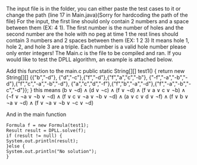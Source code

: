 The input file is in the folder, you can either paste the test cases to it or change
the path (line 17 in Main.java)(Sorry for hardcoding the path of the file)
For the input, the first line should only contain 2 numbers and a space between them
(EX: 4 1).
The first number is the number of holes and the second number are the hole with no peg
at time 1
the rest lines should contain 3 numbers and 2 spaces between them
(EX: 1 2 3)
It means hole 1, hole 2, and hole 3 are a triple. Each number is a valid hole number
please only enter integers!
The Main.c is the file to be compiled and ran.
If you would like to test the DPLL algorithm, an example is attached below.

Add this function to the main.c
    public static String[][] test1() {
        return new String[][] {{"b","-d"}, {"d","-c"},{"f","-d"},{"f","a","c","-b"},
        {"-f","-a","-b","-d"},{"f","c","-a","-b","-d"},
        {"a","c","d","-f"},{"f","b","-a","-d"},{"f","-a","-b","-c","-d"}};
    }
this means
    (b ∨ ¬d) ∧ (d ∨ ¬c) ∧ (f ∨ ¬d) ∧ (f ∨ a ∨ c ∨ ¬b) ∧
    (¬f ∨ ¬a ∨ ¬b ∨ ¬d) ∧ (f ∨ c ∨ ¬a ∨ ¬b ∨ ¬d) ∧ (a ∨ c ∨ d ∨ ¬f) ∧
    (f ∨ b ∨ ¬a ∨ ¬d) ∧ (f ∨ ¬a ∨ ¬b ∨ ¬c ∨ ¬d)

And in the main function

    Formula f = new Formula(test1);
    Result result = DPLL.solve(f);
    if (result != null) {
    System.out.println(result);
    }else {
    System.out.println("No solution");
    }